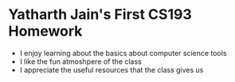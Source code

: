 # Yatharth Jain's First CS193 Homework
- I enjoy learning about the basics about computer science tools
- I like the fun atmoshpere of the class
- I appreciate the useful resources that the class gives us
